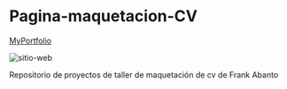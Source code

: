 # Pagina-maquetacion-CV

[MyPortfolio](https://frankusqabant.github.io/pagina-maquetacion-cv/)

![sitio-web](https://user-images.githubusercontent.com/90288287/167520099-5f4d7a65-5cd2-49bf-848e-f17bbbf4f085.png)


Repositorio de proyectos de taller de maquetación de cv de Frank Abanto
